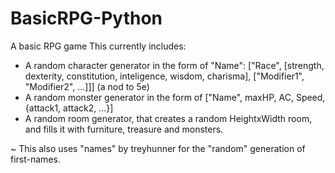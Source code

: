 # BasicRPG-Python
A basic RPG game
This currently includes:

- A random character generator in the form of "Name": ["Race", [strength, dexterity, constitution, inteligence, wisdom, charisma], ["Modifier1", "Modifier2", ...]]] (a nod to 5e)
- A random monster generator in the form of ["Name", maxHP, AC, Speed, {attack1, attack2, ...}]
- A random room generator, that creates a random HeightxWidth room, and fills it with furniture, treasure and monsters.

~ This also uses "names" by treyhunner for the "random" generation of first-names.
